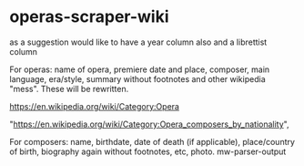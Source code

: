 # operas-scraper-wiki
as a suggestion would like to have a year column also and a librettist column  


For operas: name of opera, premiere date and place, composer, main language, era/style, summary without footnotes and other wikipedia "mess". These will be rewritten.

https://en.wikipedia.org/wiki/Category:Opera

"https://en.wikipedia.org/wiki/Category:Opera_composers_by_nationality",

For composers: name, birthdate, date of death (if applicable), place/country of birth, biography again without footnotes, etc, photo.
mw-parser-output